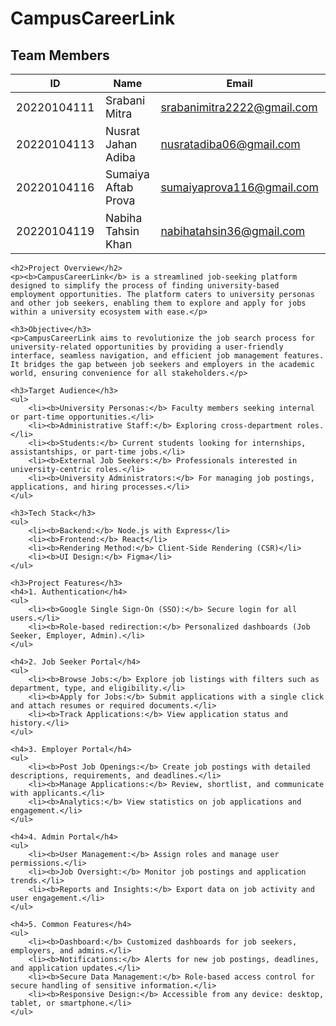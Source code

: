 # CampusCareerLink
<!DOCTYPE html>
<html lang="en">
<head>
    <meta charset="UTF-8">
    <meta name="viewport" content="width=device-width, initial-scale=1.0">
    <link rel="stylesheet" href="styles.css">
    <style>
        h2, h3, h4 {
            font-weight: bold;
        }
        p, li, td {
            font-size: 1.1em;
        }
    </style>
</head>
<body>
    <div class="table-container">
        <h2>Team Members</h2>
        <table>
            <thead>
                <tr>
                    <th>ID</th>
                    <th>Name</th>
                    <th>Email</th>
                    <th>Role</th>
                </tr>
            </thead>
            <tbody>
                <tr>
                    <td>20220104111</td>
                    <td> Srabani Mitra</td>
                    <td><a href="mailto:srabanimitra2222@gmail.com">srabanimitra2222@gmail.com</a></td>
                    <td>Lead &amp; Frontend</td>
                </tr>
                <tr>
                    <td>20220104113</td>
                    <td>Nusrat Jahan Adiba</td>
                    <td><a href="mailto:nusratadiba06@gmail.com">nusratadiba06@gmail.com</a></td>
                    <td>Frontend &amp; Backend</td>
                </tr>
                <tr>
                    <td>20220104116</td>
                    <td>Sumaiya Aftab Prova</td>
                    <td><a href="mailto:sumaiyaprova116@gmail.com">sumaiyaprova116@gmail.com</a></td>
                    <td>Frontend &amp; Backend</td>
                </tr>
                <tr>
                    <td>20220104119</td>
                    <td>Nabiha Tahsin Khan</td>
                    <td><a href="mailto:nabihatahsin36@gmail.com">nabihatahsin36@gmail.com</a></td>
                    <td>Frontend &amp; Backend</td>
                </tr>
            </tbody>
        </table>
    </div>

    <h2>Project Overview</h2>
    <p><b>CampusCareerLink</b> is a streamlined job-seeking platform designed to simplify the process of finding university-based employment opportunities. The platform caters to university personas and other job seekers, enabling them to explore and apply for jobs within a university ecosystem with ease.</p>

    <h3>Objective</h3>
    <p>CampusCareerLink aims to revolutionize the job search process for university-related opportunities by providing a user-friendly interface, seamless navigation, and efficient job management features. It bridges the gap between job seekers and employers in the academic world, ensuring convenience for all stakeholders.</p>

    <h3>Target Audience</h3>
    <ul>
        <li><b>University Personas:</b> Faculty members seeking internal or part-time opportunities.</li>
        <li><b>Administrative Staff:</b> Exploring cross-department roles.</li>
        <li><b>Students:</b> Current students looking for internships, assistantships, or part-time jobs.</li>
        <li><b>External Job Seekers:</b> Professionals interested in university-centric roles.</li>
        <li><b>University Administrators:</b> For managing job postings, applications, and hiring processes.</li>
    </ul>

    <h3>Tech Stack</h3>
    <ul>
        <li><b>Backend:</b> Node.js with Express</li>
        <li><b>Frontend:</b> React</li>
        <li><b>Rendering Method:</b> Client-Side Rendering (CSR)</li>
        <li><b>UI Design:</b> Figma</li>
    </ul>

    <h3>Project Features</h3>
    <h4>1. Authentication</h4>
    <ul>
        <li><b>Google Single Sign-On (SSO):</b> Secure login for all users.</li>
        <li><b>Role-based redirection:</b> Personalized dashboards (Job Seeker, Employer, Admin).</li>
    </ul>

    <h4>2. Job Seeker Portal</h4>
    <ul>
        <li><b>Browse Jobs:</b> Explore job listings with filters such as department, type, and eligibility.</li>
        <li><b>Apply for Jobs:</b> Submit applications with a single click and attach resumes or required documents.</li>
        <li><b>Track Applications:</b> View application status and history.</li>
    </ul>

    <h4>3. Employer Portal</h4>
    <ul>
        <li><b>Post Job Openings:</b> Create job postings with detailed descriptions, requirements, and deadlines.</li>
        <li><b>Manage Applications:</b> Review, shortlist, and communicate with applicants.</li>
        <li><b>Analytics:</b> View statistics on job applications and engagement.</li>
    </ul>

    <h4>4. Admin Portal</h4>
    <ul>
        <li><b>User Management:</b> Assign roles and manage user permissions.</li>
        <li><b>Job Oversight:</b> Monitor job postings and application trends.</li>
        <li><b>Reports and Insights:</b> Export data on job activity and user engagement.</li>
    </ul>

    <h4>5. Common Features</h4>
    <ul>
        <li><b>Dashboard:</b> Customized dashboards for job seekers, employers, and admins.</li>
        <li><b>Notifications:</b> Alerts for new job postings, deadlines, and application updates.</li>
        <li><b>Secure Data Management:</b> Role-based access control for secure handling of sensitive information.</li>
        <li><b>Responsive Design:</b> Accessible from any device: desktop, tablet, or smartphone.</li>
    </ul>
</body>
</html>
